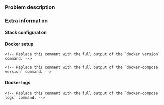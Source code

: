 <!--
What ? Because we focus purely on integrating the Elastic stack using Docker and not on the individual stack components themselves, we kindly ask our users to submit questions about Elastic products in the Elastic Discussion Forums @ https://discuss.elastic.co/.

General questions regarding this project can be asked in the docker-elk Gitter chat room @ https://gitter.im/deviantony/docker-elk.
-->

### Problem description

<!-- Be as descriptive as possible regarding the encountered issue versus the expected outcome. -->

### Extra information

<!-- Please include the following information in your issue report. -->

#### Stack configuration

<!-- Detail all performed configuration changes, including to Dockerfiles. -->

#### Docker setup

```
<!-- Replace this comment with the full output of the `docker version` command. -->
```

```
<!-- Replace this comment with the full output of the `docker-compose version` command. -->
```

#### Docker logs

```
<!-- Replace this comment with the full output of the `docker-compose logs` command. -->
```
